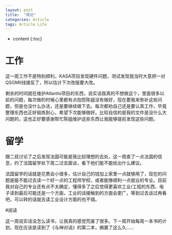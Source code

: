 ```yaml
---
layout: post
title:  "周记"
categories: Article
tags: Article Life
---
```


* content
{:toc}

# 工作

这一周工作不是特别顺利，KASA项目发现硬件问题，测试发现我当时大意把一对QSGMII线接反了，所以估计下次改版要大改。

剩余的时间就在维护Atlantis项目的东西，说实话我真的不想做这个，里面很多以前的问题，每次做的时候心里都有点抱怨陈姐没有做好，现在要我来弥补这些问题，但是也没什么办法，还是要继续做下去。每次都劝自己还是要认真工作，毕竟整理东西也正好锻炼耐心，希望下次能够做好。比较自信的是我的文件是没什么大问题的，这也正好要感谢帮忙陈姐维护这些东西让我能够提前发现这些问题。

# 留学

跟二叔讨论了之后发现法国可能是我比较理想的去处，这一周查了一点法国的信息，约了法国留学处下周二过去面谈，看下他们能不能给出什么建议。

法国留学的话就是花费会小很多，估计自己的钱加上家里一点就够用了，现在的问题是能不能过去读一个好一点的工程师学校，或者能够顺利一点就业的专业。目前我对自己的专业还有点不太确定，懂得多了之后觉得更喜欢工业/工程的东西，电子读到最后可能还是一个方面，工业的话接触到的方面会更广。等到过去谈过再看吧，可以转的话就去读工业设计方面的也不错。

#阅读

这一周说实话没怎么读书，让我真的感觉荒废了很多。下一周开始每周一本书的计划，现在应该是读到了《与神对话》的第二本，搁置了这么久……
















